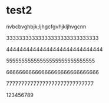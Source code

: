 # test2
nvbcbvghbjk;ljhgcfgvhjkljhvgcnn

33333333333333333333333333333

44444444444444444444444444444

55555555555555555555555555555

66666666666666666666666666666

77777777777777777777777777777

123456789